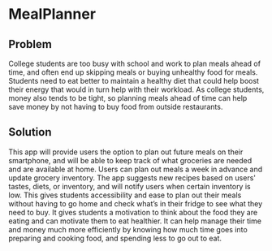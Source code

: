 # MealPlanner
## Problem
College students are too busy with school and work to plan meals ahead of time, and often end up skipping meals or buying unhealthy food for meals. Students need to eat better to maintain a healthy diet that could help boost their energy that would in turn help with their workload. As college students, money also tends to be tight, so planning meals ahead of time can help save money by not having to buy food from outside restaurants.
## Solution
This app will provide users the option to plan out future meals on their smartphone, and will be able to keep track of what groceries are needed and are available at home. Users can plan out meals a week in advance and update grocery inventory. The app suggests new recipes based on users' tastes, diets, or inventory, and will notify users when certain inventory is low. This gives students accessibility and ease to plan out their meals without having to go home and check what’s in their fridge to see what they need to buy. It gives students a motivation to think about the food they are eating and can motivate them to eat healthier. It can help manage their time and money much more efficiently by knowing how much time goes into preparing and cooking food, and spending less to go out to eat.

